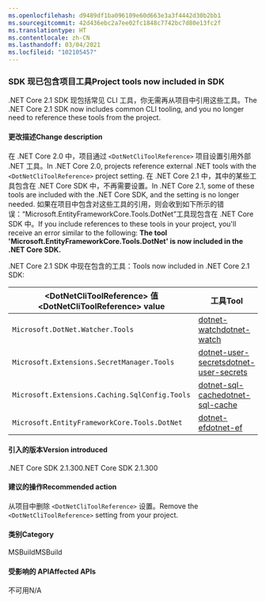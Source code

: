 ```yaml
---
ms.openlocfilehash: d9489df1ba096109e60d663e3a3f4442d30b2bb1
ms.sourcegitcommit: 42d436ebc2a7ee02fc1848c7742bc7d80e13fc2f
ms.translationtype: HT
ms.contentlocale: zh-CN
ms.lasthandoff: 03/04/2021
ms.locfileid: "102105457"
---
```

### <a name="project-tools-now-included-in-sdk"></a><span data-ttu-id="ea59e-101">SDK 现已包含项目工具</span><span class="sxs-lookup"><span data-stu-id="ea59e-101">Project tools now included in SDK</span></span>

<span data-ttu-id="ea59e-102">.NET Core 2.1 SDK 现包括常见 CLI 工具，你无需再从项目中引用这些工具。</span><span class="sxs-lookup"><span data-stu-id="ea59e-102">The .NET Core 2.1 SDK now includes common CLI tooling, and you no longer need to reference these tools from the project.</span></span>

#### <a name="change-description"></a><span data-ttu-id="ea59e-103">更改描述</span><span class="sxs-lookup"><span data-stu-id="ea59e-103">Change description</span></span>

<span data-ttu-id="ea59e-104">在 .NET Core 2.0 中，项目通过 `<DotNetCliToolReference>` 项目设置引用外部 .NET 工具。</span><span class="sxs-lookup"><span data-stu-id="ea59e-104">In .NET Core 2.0, projects reference external .NET tools with the `<DotNetCliToolReference>` project setting.</span></span> <span data-ttu-id="ea59e-105">在 .NET Core 2.1 中，其中的某些工具包含在 .NET Core SDK 中，不再需要设置。</span><span class="sxs-lookup"><span data-stu-id="ea59e-105">In .NET Core 2.1, some of these tools are included with the .NET Core SDK, and the setting is no longer needed.</span></span> <span data-ttu-id="ea59e-106">如果在项目中包含对这些工具的引用，则会收到如下所示的错误：“Microsoft.EntityFrameworkCore.Tools.DotNet”工具现包含在 .NET Core SDK 中。</span><span class="sxs-lookup"><span data-stu-id="ea59e-106">If you include references to these tools in your project, you'll receive an error similar to the following: **The tool 'Microsoft.EntityFrameworkCore.Tools.DotNet' is now included in the .NET Core SDK.**</span></span>

<span data-ttu-id="ea59e-107">.NET Core 2.1 SDK 中现在包含的工具：</span><span class="sxs-lookup"><span data-stu-id="ea59e-107">Tools now included in .NET Core 2.1 SDK:</span></span>

| <span data-ttu-id="ea59e-108">\<DotNetCliToolReference> 值</span><span class="sxs-lookup"><span data-stu-id="ea59e-108">\<DotNetCliToolReference> value</span></span>                   | <span data-ttu-id="ea59e-109">工具</span><span class="sxs-lookup"><span data-stu-id="ea59e-109">Tool</span></span>                                                                                                            |
|------------------------------------------------|-----------------------------------------------------------------------------------------------------------------|
| `Microsoft.DotNet.Watcher.Tools`               | [<span data-ttu-id="ea59e-110">dotnet-watch</span><span class="sxs-lookup"><span data-stu-id="ea59e-110">dotnet-watch</span></span>](https://github.com/dotnet/aspnetcore/blob/master/src/Tools/dotnet-watch/README.md)               |
| `Microsoft.Extensions.SecretManager.Tools`     | [<span data-ttu-id="ea59e-111">dotnet-user-secrets</span><span class="sxs-lookup"><span data-stu-id="ea59e-111">dotnet-user-secrets</span></span>](https://github.com/dotnet/aspnetcore/blob/master/src/Tools/dotnet-user-secrets/README.md) |
| `Microsoft.Extensions.Caching.SqlConfig.Tools` | [<span data-ttu-id="ea59e-112">dotnet-sql-cache</span><span class="sxs-lookup"><span data-stu-id="ea59e-112">dotnet-sql-cache</span></span>](https://github.com/dotnet/aspnetcore/blob/master/src/Tools/dotnet-sql-cache/README.md)       |
| `Microsoft.EntityFrameworkCore.Tools.DotNet`   | [<span data-ttu-id="ea59e-113">dotnet-ef</span><span class="sxs-lookup"><span data-stu-id="ea59e-113">dotnet-ef</span></span>](/ef/core/miscellaneous/cli/dotnet)                                                                  |

#### <a name="version-introduced"></a><span data-ttu-id="ea59e-114">引入的版本</span><span class="sxs-lookup"><span data-stu-id="ea59e-114">Version introduced</span></span>

<span data-ttu-id="ea59e-115">.NET Core SDK 2.1.300</span><span class="sxs-lookup"><span data-stu-id="ea59e-115">.NET Core SDK 2.1.300</span></span>

#### <a name="recommended-action"></a><span data-ttu-id="ea59e-116">建议的操作</span><span class="sxs-lookup"><span data-stu-id="ea59e-116">Recommended action</span></span>

<span data-ttu-id="ea59e-117">从项目中删除 `<DotNetCliToolReference>` 设置。</span><span class="sxs-lookup"><span data-stu-id="ea59e-117">Remove the `<DotNetCliToolReference>` setting from your project.</span></span>

#### <a name="category"></a><span data-ttu-id="ea59e-118">类别</span><span class="sxs-lookup"><span data-stu-id="ea59e-118">Category</span></span>

<span data-ttu-id="ea59e-119">MSBuild</span><span class="sxs-lookup"><span data-stu-id="ea59e-119">MSBuild</span></span>

#### <a name="affected-apis"></a><span data-ttu-id="ea59e-120">受影响的 API</span><span class="sxs-lookup"><span data-stu-id="ea59e-120">Affected APIs</span></span>

<span data-ttu-id="ea59e-121">不可用</span><span class="sxs-lookup"><span data-stu-id="ea59e-121">N/A</span></span>
